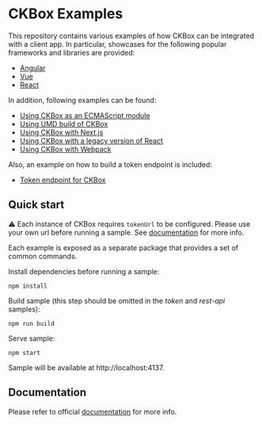 # CKBox Examples

This repository contains various examples of how CKBox can be integrated with a client app. In particular, showcases for the following popular frameworks and libraries are provided:

- [Angular](angular)
- [Vue](vue)
- [React](react)

In addition, following examples can be found:

- [Using CKBox as an ECMAScript module](esm)
- [Using UMD build of CKBox](umd)
- [Using CKBox with Next.js](react-nextjs)
- [Using CKBox with a legacy version of React](react-legacy)
- [Using CKBox with Webpack](webpack)

Also, an example on how to build a token endpoint is included:

- [Token endpoint for CKBox](token)

## Quick start

:warning: Each instance of CKBox requires `tokenUrl` to be configured. Please use your own url before running a sample. See [documentation](https://ckeditor.com/docs/ckbox/latest/guides/configuration/authentication.html) for more info.

Each example is exposed as a separate package that provides a set of common commands.

Install dependencies before running a sample:

```
npm install
```

Build sample (this step should be omitted in the _token_ and _rest-api_ samples):

```
npm run build
```

Serve sample:

```
npm start
```

Sample will be available at http://localhost:4137.

## Documentation

Please refer to official [documentation](https://ckeditor.com/docs/ckbox/latest/guides/index.html) for more info.
